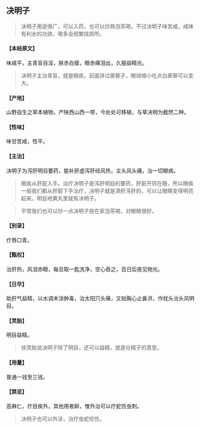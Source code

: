 ## 决明子

> 决明子用途很广，可以入药，也可以炒熟泡茶喝，不过决明子味苦咸，咸味有利水的功效，喝多会频繁找厕所。

#### 【本经原文】
味咸平，主青盲目淫，肤赤白膜，眼赤痛泪出，久服益精光。

> 决明子主治青盲，就是眼疾。前面讲过蒺藜子，眼球缩小吃点白蒺藜可以变大。

#### 【产地】
山野自生之草本植物，产陕西山西一带，今处处可移植，与草决明为截然二种。
#### 【性味】
味甘苦咸，性平。
#### 【主治】
决明子为泻肝明目要药，能补肝虚泻肝经风热，主头风头痛，治一切眼病。

> 眼疾从肝脏入手。治疗决明子是泻肝明目的要药，肝脏开窍在眼，所以眼疾一般我们都从肝脏下手治疗，决明子就是清肝泻肝的，可以让眼睛变得明亮起来。明目地黄丸里就有决明子。

> 平常我们也可以炒一点决明子放在家泡茶喝，对眼睛很好。

#### 【别录】
疗唇口青。
#### 【甄权】
治肝热，风泪赤眼，每旦取一匙洗净，空心吞之，百日后夜见物光。
#### 【日华】
助肝气益精，以水调末涂肿毒，治太阳穴头痛，又贴胸心止鼻洪，作枕头治头风明目。
#### 【灵胎】
明目益精。

> 徐灵胎说决明子除了明目，还可以益精，就是壮精子的意思。

#### 【用量】
普通一钱至三钱。
#### 【禁忌】
恶麻仁，疗目疾外，其他用者鲜，惟外治可以疗蛇伤虫刺。

> 决明子也可以外涂，治疗虫蛇咬伤。